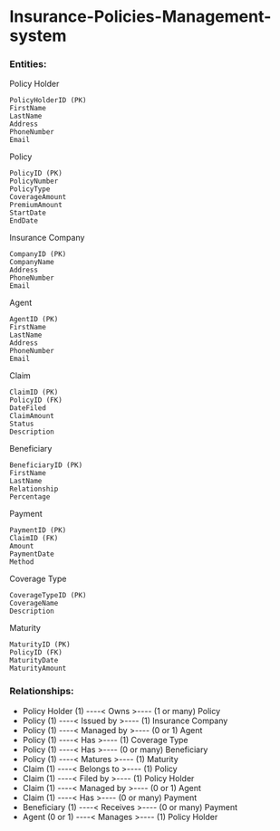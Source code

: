 # Insurance-Policies-Management-system

### Entities:

Policy Holder

    PolicyHolderID (PK)
    FirstName
    LastName
    Address
    PhoneNumber
    Email
Policy

    PolicyID (PK)
    PolicyNumber
    PolicyType
    CoverageAmount
    PremiumAmount
    StartDate
    EndDate
Insurance Company

    CompanyID (PK)
    CompanyName
    Address
    PhoneNumber
    Email
Agent

    AgentID (PK)
    FirstName
    LastName
    Address
    PhoneNumber
    Email
Claim

    ClaimID (PK)
    PolicyID (FK)
    DateFiled
    ClaimAmount
    Status
    Description
Beneficiary

    BeneficiaryID (PK)
    FirstName
    LastName
    Relationship
    Percentage
Payment

    PaymentID (PK)
    ClaimID (FK)
    Amount
    PaymentDate
    Method
Coverage Type

    CoverageTypeID (PK)
    CoverageName
    Description
Maturity

    MaturityID (PK)
    PolicyID (FK)
    MaturityDate
    MaturityAmount


### Relationships:

- Policy Holder (1) ----< Owns >---- (1 or many) Policy
- Policy (1) ----< Issued by >---- (1) Insurance Company
- Policy (1) ----< Managed by >---- (0 or 1) Agent
- Policy (1) ----< Has >---- (1) Coverage Type
- Policy (1) ----< Has >---- (0 or many) Beneficiary
- Policy (1) ----< Matures >---- (1) Maturity
- Claim (1) ----< Belongs to >---- (1) Policy
- Claim (1) ----< Filed by >---- (1) Policy Holder
- Claim (1) ----< Managed by >---- (0 or 1) Agent
- Claim (1) ----< Has >---- (0 or many) Payment
- Beneficiary (1) ----< Receives >---- (0 or many) Payment
- Agent (0 or 1) ----< Manages >---- (1) Policy Holder

